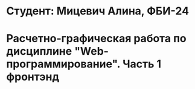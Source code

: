 # Студент: Мицевич Алина, ФБИ-24

# Расчетно-графическая работа по дисциплине "Web-программирование". Часть 1 фронтэнд
